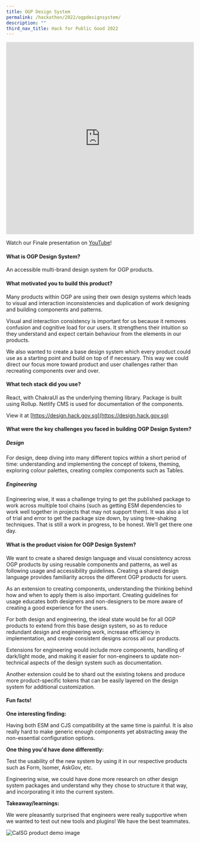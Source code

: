 ```yaml
---
title: OGP Design System
permalink: /hackathon/2022/ogpdesignsystem/
description: ""
third_nav_title: Hack for Public Good 2022
---
```



<iframe allowfullscreen="true" height="515" width="100%" frameborder="0" src="https://docs.google.com/presentation/d/e/2PACX-1vRfsDFExNtMg7cqCLWJLaHaJDqW5jmqBxNEOB6gNaROMC-26p5UxsL39nQPJCRXHl9JEMbbWY1FKn1P/embed?start=false&loop=false&delayms=3000" ></iframe>

Watch our Finale presentation on [YouTube](https://youtu.be/Q-2wcTWGrR0)!

#### What is OGP Design System?
An accessible multi-brand design system for OGP products.

#### What motivated you to build this product?
Many products within OGP are using their own design systems which leads to visual and interaction inconsistencies and duplication of work designing and building components and patterns. 

Visual and interaction consistency is important for us because it removes confusion and cognitive load for our users. It strengthens their intuition so they understand and expect certain behaviour from the elements in our products.
 
We also wanted to create a base design system which every product could use as a starting point and build on top of if necessary. This way we could direct our focus more toward product and user challenges rather than recreating components over and over.

#### What tech stack did you use?

React, with ChakraUI as the underlying theming library. Package is built using Rollup. Netlify CMS is used for documentation of the components.

View it at [https://design.hack.gov.sg](https://design.hack.gov.sg)

#### What were the key challenges you faced in building OGP Design System? 

##### Design
For design, deep diving into many different topics within a short period of time: understanding and implementing the concept of tokens, theming, exploring colour palettes, creating complex components such as Tables.
 
##### Engineering
Engineering wise, it was a challenge trying to get the published package to work across multiple tool chains (such as getting ESM dependencies to work well together in projects that may not support them). It was also a lot of trial and error to get the package size down, by using tree-shaking techniques. That is still a work in progress, to be honest. We’ll get there one day.

#### What is the product vision for OGP Design System? 
We want to create a shared design language and visual consistency across OGP products by using reusable components and patterns, as well as following usage and accessibility guidelines. Creating a shared design language provides familiarity across the different OGP products for users.

As an extension to creating components, understanding the thinking behind how and when to apply them is also important. Creating guidelines for usage educates both designers and non-designers to be more aware of creating a good experience for the users.
 
For both design and engineering, the ideal state would be for all OGP products to extend from this base design system, so as to reduce redundant design and engineering work, increase efficiency in implementation, and create consistent designs across all our products.
 
Extensions for engineering would include more components, handling of dark/light mode, and making it easier for non-engineers to update non-technical aspects of the design system such as documentation.
 
Another extension could be to shard out the existing tokens and produce more product-specific tokens that can be easily layered on the design system for additional customization.

#### Fun facts!
**One interesting finding:**

Having both ESM and CJS compatibility at the same time is painful. It is also really hard to make generic enough components yet abstracting away the non-essential configuration options.

**One thing you'd have done differently:**

Test the usability of the new system by using it in our respective products such as Form, Isomer, AskGov, etc.

Engineering wise, we could have done more research on other design system packages and understand why they chose to structure it that way, and incorporating it into the current system.

**Takeaway/learnings:**

We were pleasantly surprised that engineers were really supportive when we wanted to test out new tools and plugins! We have the best teammates.

![CalSG product demo image](/images/ogp-design-system-snapshot.jpeg)
